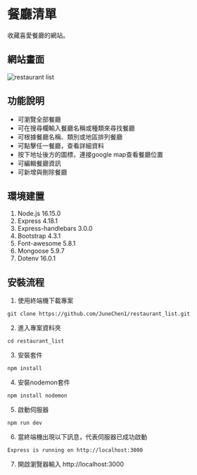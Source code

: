# 餐廳清單
收藏喜愛餐廳的網站。
## 網站畫面
![restaurant list](https://user-images.githubusercontent.com/103798145/170467853-9d03449f-9695-4a3d-ab15-d1860d3dde6e.jpg)
## 功能說明
+ 可瀏覽全部餐廳
+ 可在搜尋欄輸入餐廳名稱或種類來尋找餐廳
+ 可根據餐廳名稱、類別或地區排列餐廳
+ 可點擊任一餐廳，查看詳細資料
+ 按下地址後方的圖標，連接google map查看餐廳位置
+ 可編輯餐廳資訊
+ 可新增與刪除餐廳
## 環境建置
1. Node.js 16.15.0
2. Express 4.18.1
3. Express-handlebars 3.0.0
4. Bootstrap 4.3.1
5. Font-awesome 5.8.1
6. Mongoose 5.9.7
7. Dotenv 16.0.1
## 安裝流程
1. 使用終端機下載專案
```
git clone https://github.com/JuneChen1/restaurant_list.git
```
2. 進入專案資料夾
```
cd restaurant_list
```
3. 安裝套件
```
npm install
```
4. 安裝nodemon套件
```
npm install nodemon
```
5. 啟動伺服器
```
npm run dev
```
6. 當終端機出現以下訊息，代表伺服器已成功啟動
```
Express is running on http://localhost:3000
```
7. 開啟瀏覽器輸入 http://localhost:3000
